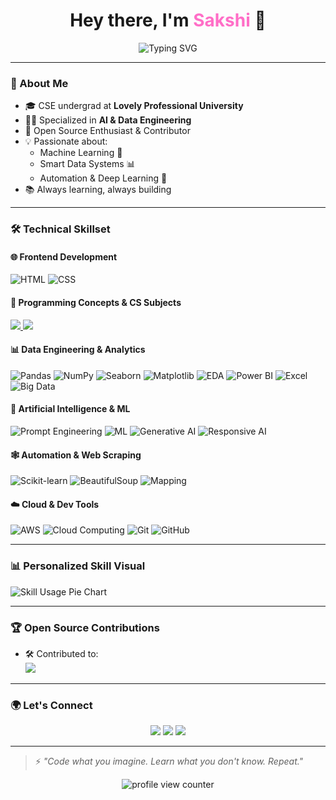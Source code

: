<h1 align="center">Hey there, I'm <span style="color:#FF6EC7;">Sakshi</span> 👋</h1>

<p align="center">
  <img src="https://readme-typing-svg.demolab.com?font=Fira+Code&size=24&duration=3000&pause=1000&color=F76EEC&center=true&vCenter=true&width=500&lines=CSE+Student+%40+LPU;AI+%26+Data+Engineering+Specialist;Always+Learning+%F0%9F%93%9A;Open+Source+Contributor+%F0%9F%A7%91%E2%80%8D%F0%9F%92%BB;Python+%7C+ML+%7C+Data+Pipelines" alt="Typing SVG" />
</p>

---

### 🧠 About Me

- 🎓 CSE undergrad at **Lovely Professional University**
- 👩‍💻 Specialized in **AI & Data Engineering**
- 🚀 Open Source Enthusiast & Contributor
- 💡 Passionate about:
  - Machine Learning 🤖
  - Smart Data Systems 📊
  - Automation & Deep Learning 🧬
- 📚 Always learning, always building

---

### 🛠️ Technical Skillset

#### 🌐 Frontend Development
![HTML](https://img.shields.io/badge/HTML5-E34F26?style=for-the-badge&logo=html5&logoColor=white)
![CSS](https://img.shields.io/badge/CSS3-1572B6?style=for-the-badge&logo=css3&logoColor=white)

#### 🧩 Programming Concepts & CS Subjects
<a href="#" title="Strong foundation in Data Structures and Algorithms">
  <img src="https://img.shields.io/badge/-Data%20Structures%20%26%20Algorithms-ff6f00?style=flat" />
</a>
<a href="#" title="Knowledge of Computer Networking concepts and protocols">
  <img src="https://img.shields.io/badge/-Computer%20Networking-4479A1?style=flat&logo=wireshark&logoColor=white" />
</a>

#### 📊 Data Engineering & Analytics
![Pandas](https://img.shields.io/badge/-Pandas-150458?style=flat&logo=pandas)
![NumPy](https://img.shields.io/badge/-NumPy-013243?style=flat&logo=numpy&logoColor=white)
![Seaborn](https://img.shields.io/badge/-Seaborn-4B8BBE?style=flat)
![Matplotlib](https://img.shields.io/badge/-Matplotlib-11557C?style=flat)
![EDA](https://img.shields.io/badge/-Exploratory_Data_Analysis-4B8BBE?style=flat)
![Power BI](https://img.shields.io/badge/-Power%20BI-F2C811?style=flat&logo=powerbi&logoColor=black)
![Excel](https://img.shields.io/badge/-Microsoft%20Excel-217346?style=flat&logo=microsoft-excel&logoColor=white)
![Big Data](https://img.shields.io/badge/-Big%20Data-142850?style=flat&logo=apache-hadoop&logoColor=white)

#### 🤖 Artificial Intelligence & ML
![Prompt Engineering](https://img.shields.io/badge/-Prompt%20Engineering-8e44ad?style=flat)
![ML](https://img.shields.io/badge/-Machine_Learning-FF6F00?style=flat)
![Generative AI](https://img.shields.io/badge/-Generative%20AI-FF4081?style=flat&logo=openai&logoColor=white)
![Responsive AI](https://img.shields.io/badge/-Responsive%20AI-00b894?style=flat)

#### 🕸️ Automation & Web Scraping
![Scikit-learn](https://img.shields.io/badge/-Scikit_Learn-F7931E?style=flat&logo=scikit-learn&logoColor=white)
![BeautifulSoup](https://img.shields.io/badge/-BeautifulSoup-4B8BBE?style=flat&logo=python&logoColor=white)
![Mapping](https://img.shields.io/badge/-GIS_Mapping-brightgreen?style=flat)

#### ☁️ Cloud & Dev Tools
![AWS](https://img.shields.io/badge/-AWS-Basic-orange?style=flat&logo=amazonaws&logoColor=white)
![Cloud Computing](https://img.shields.io/badge/-Cloud%20Computing-4285F4?style=flat&logo=cloud&logoColor=white)
![Git](https://img.shields.io/badge/-Git-F05032?style=flat&logo=git&logoColor=white)
![GitHub](https://img.shields.io/badge/-GitHub-181717?style=flat&logo=github)

---

### 📊 Personalized Skill Visual

![Skill Usage Pie Chart](https://quickchart.io/chart?c=%7B"type"%3A"pie","data"%3A%7B"labels"%3A%5B"Python"%2C"Java"%2C"DBMS"%2C"Power%20BI"%2C"Excel"%2C"Generative%20AI"%2C"Cloud%20Computing"%2C"VS%20Code"%2C"Communication"%5D%2C"datasets"%3A%5B%7B"data"%3A%5B45%2C45%2C85%2C83%2C78%2C80%2C85%2C88%2C95%5D%2C"backgroundColor"%3A%5B"%23f94144"%2C"%23f3722c"%2C"%23f8961e"%2C"%23f9844a"%2C"%23f9c74f"%2C"%2300b894"%2C"%234593d1"%2C"%236a4c93"%2C"%23894fc1"%5D%7D%5D%7D%2C"options"%3A%7B"plugins"%3A%7B"datalabels"%3A%7B"color"%3A"black"%2C"font"%3A%7B"weight"%3A"bold"%2C"size"%3A14%7D%7D%7D%7D%2C"plugins"%3A%5B"datalabels"%5D%7D)


---

### 🏆 Open Source Contributions

- 🛠️ Contributed to:  
  <a href="https://github.com/MehtabSingh3711/BlogApp" title="SAK-SHI14 has contributed to BlogApp project under MehtabSingh3711's repository">
    <img src="https://img.shields.io/badge/BlogApp-Contributor-blueviolet?style=flat&logo=github" />
  </a>

---

### 🌍 Let's Connect

<p align="center">
  <a href="https://www.linkedin.com/in/sakshi-verma-841045285"><img src="https://img.shields.io/badge/LinkedIn-blue?style=flat&logo=linkedin" /></a>
  <a href="https://github.com/SAK-SHI14"><img src="https://img.shields.io/badge/GitHub-black?style=flat&logo=github" /></a>
  <a href="mailto:sakshiverma0514@gmail.com"><img src="https://img.shields.io/badge/Gmail-red?style=flat&logo=gmail&logoColor=white" /></a>
</p>

---

> ⚡ _"Code what you imagine. Learn what you don't know. Repeat."_

<p align="center">
  <img src="https://komarev.com/ghpvc/?username=SAK-SHI14&label=Profile%20views&color=brightgreen&style=flat-square" alt="profile view counter" />
</p>
